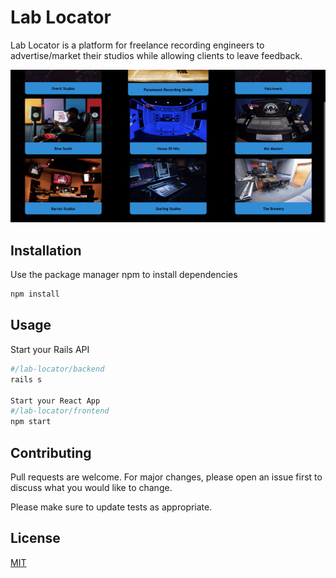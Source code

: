 # Lab Locator

Lab Locator is a platform for freelance recording engineers to advertise/market their studios while allowing clients to leave feedback.

![](ezgif.com-gif-maker.gif)


## Installation

Use the package manager npm to install dependencies

```bash
npm install
```

## Usage

Start your Rails API
```bash
#/lab-locator/backend
rails s

Start your React App
#/lab-locator/frontend
npm start
```

## Contributing
Pull requests are welcome. For major changes, please open an issue first to discuss what you would like to change.

Please make sure to update tests as appropriate.

## License
[MIT](https://choosealicense.com/licenses/mit/)